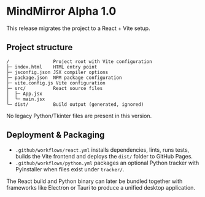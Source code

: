 # MindMirror Alpha 1.0

This release migrates the project to a React + Vite setup.

## Project structure

```
/                Project root with Vite configuration
├─ index.html    HTML entry point
├─ jsconfig.json JSX compiler options
├─ package.json  NPM package configuration
├─ vite.config.js Vite configuration
├─ src/          React source files
│  ├─ App.jsx
│  └─ main.jsx
└─ dist/         Build output (generated, ignored)
```

No legacy Python/Tkinter files are present in this version.

## Deployment & Packaging

- `.github/workflows/react.yml` installs dependencies, lints, runs tests, builds the Vite frontend and deploys the `dist/` folder to GitHub Pages.
- `.github/workflows/python.yml` packages an optional Python tracker with PyInstaller when files exist under `tracker/`.

The React build and Python binary can later be bundled together with frameworks like Electron or Tauri to produce a unified desktop application.
